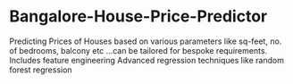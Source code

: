 # Bangalore-House-Price-Predictor

Predicting Prices of Houses based on various parameters like sq-feet, no. of bedrooms, balcony etc ...can be tailored for bespoke requirements.
Includes feature engineering 
Advanced regression techniques like random forest regression 
